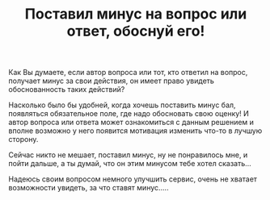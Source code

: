 ﻿---
title: "Поставил минус на вопрос или ответ, обоснуй его!"
se.owner.user_id: 190822
se.owner.display_name: "Инди Путный"
se.owner.link: "https://ru.meta.stackoverflow.com/users/190822/%d0%98%d0%bd%d0%b4%d0%b8-%d0%9f%d1%83%d1%82%d0%bd%d1%8b%d0%b9"
se.link: "https://ru.meta.stackoverflow.com/questions/9850/%d0%9f%d0%be%d1%81%d1%82%d0%b0%d0%b2%d0%b8%d0%bb-%d0%bc%d0%b8%d0%bd%d1%83%d1%81-%d0%bd%d0%b0-%d0%b2%d0%be%d0%bf%d1%80%d0%be%d1%81-%d0%b8%d0%bb%d0%b8-%d0%be%d1%82%d0%b2%d0%b5%d1%82-%d0%be%d0%b1%d0%be%d1%81%d0%bd%d1%83%d0%b9-%d0%b5%d0%b3%d0%be"
se.question_id: 9850
se.post_type: question
se.score: -2
---
<p>Как Вы думаете, если автор вопроса или тот, кто ответил на вопрос, получает минус за свои действия, он имеет право увидеть обоснованность таких действий?</p>

<p>Насколько было бы удобней, когда хочешь поставить минус бал, появляться обязательное поле, где надо обосновать свою оценку! И автор вопроса или ответа может ознакомиться с данным решением и вполне возможно у него появится мотивация изменить что-то в лучшую сторону.</p>

<p>Сейчас никто не мешает, поставил минус, ну не понравилось мне, и пойти дальше, а ты думай, что он этим минусом тебе хотел сказать...</p>

<p>Надеюсь своим вопросом немного улучшить сервис, очень не хватает возможности увидеть, за что ставят минус.....</p>
